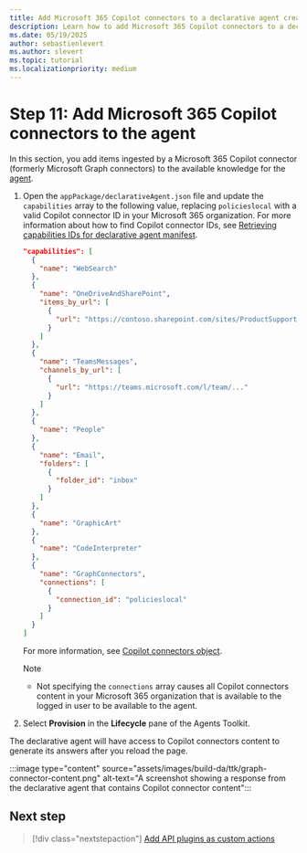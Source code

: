 ```yaml
---
title: Add Microsoft 365 Copilot connectors to a declarative agent created with Microsoft 365 Agents Toolkit
description: Learn how to add Microsoft 365 Copilot connectors to a declarative agent as a step in building your first agent with Microsoft 365 Agents Toolkit.
ms.date: 05/19/2025
author: sebastienlevert
ms.author: slevert
ms.topic: tutorial
ms.localizationpriority: medium
---
```


# Step 11: Add Microsoft 365 Copilot connectors to the agent

In this section, you add items ingested by a Microsoft 365 Copilot connector (formerly Microsoft Graph connectors) to the available knowledge for the [agent](build-declarative-agents-create-agent.md).

1. Open the `appPackage/declarativeAgent.json` file and update the `capabilities` array to the following value, replacing `policieslocal` with a valid Copilot connector ID in your Microsoft 365 organization. For more information about how to find Copilot connector IDs, see [Retrieving capabilities IDs for declarative agent manifest](declarative-agent-capabilities-ids.md#microsoft-365-copilot-connectors).

    ```json
    "capabilities": [
      {
        "name": "WebSearch"
      },
      {
        "name": "OneDriveAndSharePoint",
        "items_by_url": [
          {
            "url": "https://contoso.sharepoint.com/sites/ProductSupport"
          }
        ]
      },
      {
        "name": "TeamsMessages",
        "channels_by_url": [
          {
            "url": "https://teams.microsoft.com/l/team/..."
          }
        ]
      },
      {
        "name": "People"
      },
      {
        "name": "Email",
        "folders": [
          {
            "folder_id": "inbox"
          }
        ]
      },
      {
        "name": "GraphicArt"
      },
      {
        "name": "CodeInterpreter"
      },
      {
        "name": "GraphConnectors",
        "connections": [
          {
            "connection_id": "policieslocal"
          }
        ]
      }
    ]
    ```

    For more information, see [Copilot connectors object](declarative-agent-manifest-1.4.md#copilot-connectors-object).

    > [!NOTE]
    >
    > - Not specifying the `connections` array causes all Copilot connectors content in your Microsoft 365 organization that is available to the logged in user to be available to the agent.

1. Select **Provision** in the **Lifecycle** pane of the Agents Toolkit.

The declarative agent will have access to Copilot connectors content to generate its answers after you reload the page.

:::image type="content" source="assets/images/build-da/ttk/graph-connector-content.png" alt-text="A screenshot showing a response from the declarative agent that contains Copilot connector content":::

## Next step

> [!div class="nextstepaction"]
> [Add API plugins as custom actions](build-declarative-agents-plugins.md)
